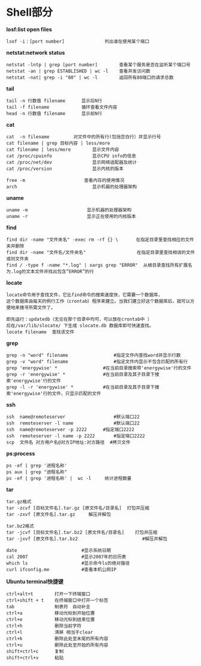# Shell部分

**losf:list open files**

	lsof -i：[port number]  				列出谁在使用某个端口

**netstat:network status** 	

	netstat -lntp | grep [port number]  	  查看某个服务是否在监听某个端口号
	netstat -an | grep ESTABLISHED | wc -l    查看并发访问数
	netstat -nat| grep -i "80" | wc -l	      返回所有80端口的请求总数

**tail**

	tail -n 行数值 filename      显示后N行
	tail -f filename            循环查看文件内容
	head -n 行数值 filename      显示前N行
**cat**

	cat  -n filename     	 对文件中的所有行(包括空白行）并显示行号 
	cat filename | grep 目标内容 | less/more
	cat filename | less/more  		显示文件内容
	cat /proc/cpuinfo 	     		显示CPU info的信息
 	cat /proc/net/dev 				显示网络适配器及统计
	cat /proc/version 				显示内核的版本
	
	free -m						 查看内存的使用情况
    arch 					        显示机器的处理器架构
    
  **uname**
  
    uname -m 				      显示机器的处理器架构
    uname -r 				      显示正在使用的内核版本
**find**

	find dir -name "文件夹名" -exec rm -rf {} \　     在指定目录里查找相应的文件夹并删除
	find dir -name "文件名/文件夹名"                   在指定目录里查找相诮的文件或则文件夹
	find / -type f -name "*.log" | xargs grep "ERROR"  从根目录查找所有扩展名为.log的文本文件并找出包含”ERROR”的行
	
**locate**

	locate命令用于查找文件，它比find命令的搜索速度快，它需要一个数据库，
	这个数据库由每天的例行工作（crontab）程序来建立。当我们建立好这个数据库后，就可以方便地来搜寻所需文件了。

	即先运行：updatedb（无论在那个目录中均可，可以放在crontab中 ）
	后在/var/lib/slocate/ 下生成 slocate.db 数据库即可快速查找。
	locate filename  查找该文件
	
**grep**

	grep -n "word" filename					#指定文件内查找word并显示行数
	grep -v "word" filename 				#指定文件内显示不包含匹配的所有行
	grep 'energywise' *           		#在当前目录搜索带'energywise'行的文件
	grep -r 'energywise' *        		#在当前目录及其子目录下搜索'energywise'行的文件
	grep -l -r 'energywise' *     		#在当前目录及其子目录下搜索'energywise'行的文件，只显示匹配的文件	
	
**ssh**

	ssh  name@remoteserver					#默认端口22
	ssh  remoteserver -l name				#默认端口22
	ssh  name@remoteserver -p 2222		#指定端口2222
	ssh  remoteserver -l name -p 2222		#指定端口2222
	scp  文件名 对方用户名@对方IP地址:对方路径  #拷贝文件

**ps:process**

    ps -ef | grep '进程名称'
    ps aux | grep "进程名称"
	ps -ef | grep '进程名称' |  wc -l     统计进程数量
    
**tar**
	
	tar.gz格式
	tar -zcvf [目标文件名].tar.gz [原文件名/目录名]  打包并压缩
	tar -zxvf [原文件名].tar.gz		解压并解包
    
	tar.bz2格式
	tar -jcvf [目标文件名].tar.bz2 [原文件名/目录名]	打包并压缩
	tar -jxvf [原文件名].tar.bz2						#解压并解包

    date						#显示系统日期
    cal 2007 					#显示2007年的日历表
    which ls					#显示命今ls的绝对路径
    curl ifconfig.me    		#查看本机公网IP
    
**Ubuntu terminal快捷键**

	ctrl+alt+t        打开一下终端窗口
	ctrl+shift + t    在终端窗口中打开一个标签
	tab 	          制表符　自动补全
	ctrl+a 	          移动光标到开始位置
	ctrl+e            移动光标到结束位置
	ctrl+h            删除当前字符
	ctrl+l            清屏 相当于clear
	ctrl+k            删除此处至末尾的所有内容
	ctrl+u            删除此处至开始的所有内容
	shift+ctrl+c      复制
	shift+ctrl+v　　　 粘贴


